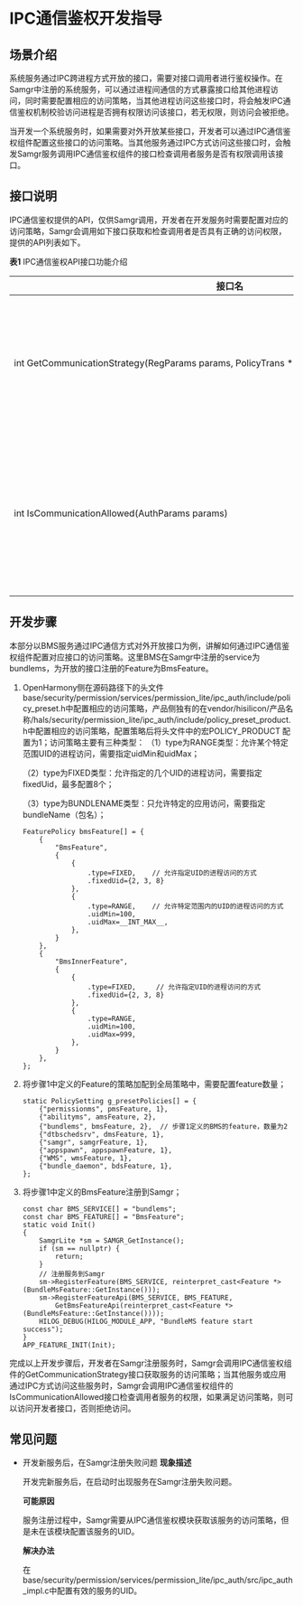 # IPC通信鉴权开发指导


## 场景介绍

系统服务通过IPC跨进程方式开放的接口，需要对接口调用者进行鉴权操作。在Samgr中注册的系统服务，可以通过进程间通信的方式暴露接口给其他进程访问，同时需要配置相应的访问策略，当其他进程访问这些接口时，将会触发IPC通信鉴权机制校验访问进程是否拥有权限访问该接口，若无权限，则访问会被拒绝。

当开发一个系统服务时，如果需要对外开放某些接口，开发者可以通过IPC通信鉴权组件配置这些接口的访问策略。当其他服务通过IPC方式访问这些接口时，会触发Samgr服务调用IPC通信鉴权组件的接口检查调用者服务是否有权限调用该接口。


## 接口说明

IPC通信鉴权提供的API，仅供Samgr调用，开发者在开发服务时需要配置对应的访问策略，Samgr会调用如下接口获取和检查调用者是否具有正确的访问权限，提供的API列表如下。

  **表1** IPC通信鉴权API接口功能介绍

| 接口名 | 描述 | 
| -------- | -------- |
| int&nbsp;GetCommunicationStrategy(RegParams&nbsp;params,&nbsp;PolicyTrans&nbsp;\*\*policies,&nbsp;unsigned&nbsp;int&nbsp;\*policyNum) | 服务注册过程中查询调用接口对应的访问策略，仅供Samgr调用 | 
| int&nbsp;IsCommunicationAllowed(AuthParams&nbsp;params) | 检查访问主体进程是否有权限调用受访客体进程的接口，仅供Samgr调用 | 


## 开发步骤

本部分以BMS服务通过IPC通信方式对外开放接口为例，讲解如何通过IPC通信鉴权组件配置对应接口的访问策略。这里BMS在Samgr中注册的service为bundlems，为开放的接口注册的Feature为BmsFeature。

1. OpenHarmony侧在源码路径下的头文件base/security/permission/services/permission_lite/ipc_auth/include/policy_preset.h中配置相应的访问策略，产品侧独有的在vendor/hisilicon/产品名称/hals/security/permission_lite/ipc_auth/include/policy_preset_product.h中配置相应的访问策略，配置策略后将头文件中的宏POLICY_PRODUCT 配置为1；访问策略主要有三种类型：
   （1）type为RANGE类型：允许某个特定范围UID的进程访问，需要指定uidMin和uidMax；

   （2）type为FIXED类型：允许指定的几个UID的进程访问，需要指定fixedUid，最多配置8个；

     （3）type为BUNDLENAME类型：只允许特定的应用访问，需要指定bundleName（包名）；
     
   ```
   FeaturePolicy bmsFeature[] = {
       {
           "BmsFeature",
           {
               {
                   .type=FIXED,    // 允许指定UID的进程访问的方式 
                   .fixedUid={2, 3, 8}
               },
               {
                   .type=RANGE,    // 允许特定范围内的UID的进程访问的方式 
                   .uidMin=100,
                   .uidMax=__INT_MAX__,
               },
           }
       },
       {
           "BmsInnerFeature",
           {
               {
                   .type=FIXED,     // 允许指定UID的进程访问的方式 
                   .fixedUid={2, 3, 8}
               },
               {
                   .type=RANGE,
                   .uidMin=100,
                   .uidMax=999,
               },
           }
       },
   };
   ```

2. 将步骤1中定义的Feature的策略加配到全局策略中，需要配置feature数量；
     
   ```
   static PolicySetting g_presetPolicies[] = {
       {"permissionms", pmsFeature, 1},
       {"abilityms", amsFeature, 2},
       {"bundlems", bmsFeature, 2},  // 步骤1定义的BMS的feature，数量为2 
       {"dtbschedsrv", dmsFeature, 1},
       {"samgr", samgrFeature, 1},
       {"appspawn", appspawnFeature, 1},
       {"WMS", wmsFeature, 1},
       {"bundle_daemon", bdsFeature, 1},
   };
   ```

3. 将步骤1中定义的BmsFeature注册到Samgr；
     
   ```
   const char BMS_SERVICE[] = "bundlems";
   const char BMS_FEATURE[] = "BmsFeature";
   static void Init()
   {
       SamgrLite *sm = SAMGR_GetInstance();
       if (sm == nullptr) {
           return;
       }
       // 注册服务到Samgr
       sm->RegisterFeature(BMS_SERVICE, reinterpret_cast<Feature *>(BundleMsFeature::GetInstance()));
       sm->RegisterFeatureApi(BMS_SERVICE, BMS_FEATURE,
           GetBmsFeatureApi(reinterpret_cast<Feature *>(BundleMsFeature::GetInstance())));
       HILOG_DEBUG(HILOG_MODULE_APP, "BundleMS feature start success");
   }
   APP_FEATURE_INIT(Init);
   ```

完成以上开发步骤后，开发者在Samgr注册服务时，Samgr会调用IPC通信鉴权组件的GetCommunicationStrategy接口获取服务的访问策略；当其他服务或应用通过IPC方式访问这些服务时，Samgr会调用IPC通信鉴权组件的IsCommunicationAllowed接口检查调用者服务的权限，如果满足访问策略，则可以访问开发者接口，否则拒绝访问。


## 常见问题

- 开发新服务后，在Samgr注册失败问题
  **现象描述**

  开发完新服务后，在启动时出现服务在Samgr注册失败问题。

  **可能原因**

  服务注册过程中，Samgr需要从IPC通信鉴权模块获取该服务的访问策略，但是未在该模块配置该服务的UID。

  **解决办法**

  在base/security/permission/services/permission_lite/ipc_auth/src/ipc_auth_impl.c中配置有效的服务的UID。
